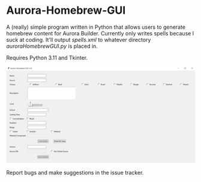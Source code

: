 # Aurora-Homebrew-GUI
A (really) simple program written in Python that allows users to generate homebrew content for Aurora Builder. Currently only writes spells because I suck at coding. It'll output _spells.xml_ to whatever directory _auroraHomebrewGUI.py_ is placed in.

Requires Python 3.11 and Tkinter.

![Screenshot](https://raw.githubusercontent.com/ERRORCODE509/Aurora-Homebrew-GUI/main/Screenshot%202023-09-26%20150437.png)

Report bugs and make suggestions in the issue tracker.
